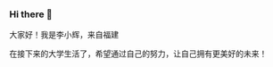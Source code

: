 ### Hi there 👋

<!--
**li594/li594** is a ✨ _special_ ✨ repository because its `README.md` (this file) appears on your GitHub profile.

Here are some ideas to get you started:

- 🔭 I’m currently working on ...
- 🌱 I’m currently learning ...
- 👯 I’m looking to collaborate on ...
- 🤔 I’m looking for help with ...
- 💬 Ask me about ...
- 📫 How to reach me: ...
- 😄 Pronouns: ...
- ⚡ Fun fact: ...
-->
大家好！我是李小辉，来自福建

在接下来的大学生活了，希望通过自己的努力，让自己拥有更美好的未来！
